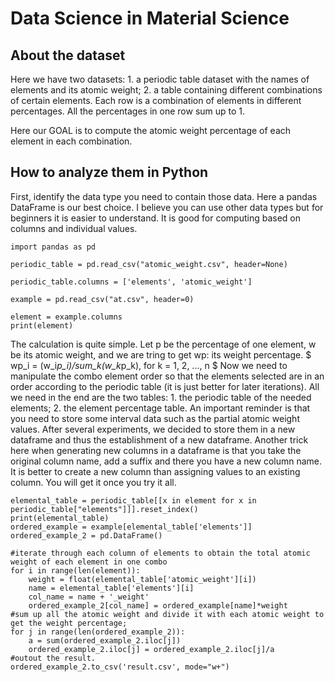 # Data Science in Material Science

## About the dataset
Here we have two datasets: 1. a periodic table dataset with the names of elements and its atomic weight; 2. a table containing different combinations of certain elements. Each row is a combination of elements in different percentages. All the percentages in one row sum up to 1. 

Here our GOAL is to compute the atomic weight percentage of each element in each combination. 

## How to analyze them in Python

First, identify the data type you need to contain those data. Here a pandas DataFrame is our best choice. I believe you can use other data types but for beginners it is easier to understand. It is good for computing based on columns and individual values.

```{python}
import pandas as pd

periodic_table = pd.read_csv("atomic_weight.csv", header=None)

periodic_table.columns = ['elements', 'atomic_weight']

example = pd.read_csv("at.csv", header=0)

element = example.columns
print(element)

```

The calculation is quite simple. Let p be the percentage of one element, w be its atomic weight, and we are tring to get wp: its weight percentage.
$
wp_i = (w_i*p_i)/sum_k(w_k*p_k), for k  = 1, 2, ..., n
$
Now we need to manipulate the combo element order so that the elements selected are in an order according to the periodic table (it is just better for later iterations). 
All we need in the end are the two tables: 1. the periodic table of the needed elements; 2. the element percentage table.
An important reminder is that you need to store some interval data such as the partial atomic weight values. After several experiments, we decided to store them in a new dataframe and thus the establishment of a new dataframe. 
Another trick here when generating new columns in a dataframe is that you take the original column name, add a suffix and there you have a new column name. It is better to create a new column than assigning values to an existing column. You will get it once you try it all.

```{python}
elemental_table = periodic_table[[x in element for x in periodic_table["elements"]]].reset_index()
print(elemental_table)
ordered_example = example[elemental_table['elements']]
ordered_example_2 = pd.DataFrame()

#iterate through each column of elements to obtain the total atomic weight of each element in one combo
for i in range(len(element)):
    weight = float(elemental_table['atomic_weight'][i])
    name = elemental_table['elements'][i]
    col_name = name + '_weight'
    ordered_example_2[col_name] = ordered_example[name]*weight
#sum up all the atomic weight and divide it with each atomic weight to get the weight percentage;
for j in range(len(ordered_example_2)):
    a = sum(ordered_example_2.iloc[j])
    ordered_example_2.iloc[j] = ordered_example_2.iloc[j]/a
#outout the result.
ordered_example_2.to_csv('result.csv', mode="w+")
```
